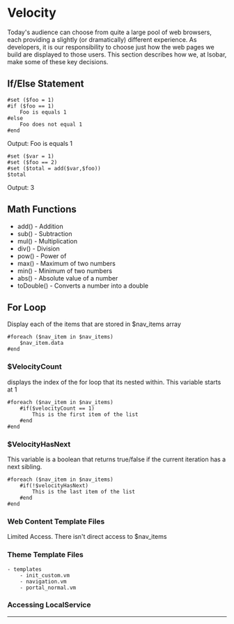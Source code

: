 # Velocity
Today's audience can choose from quite a large pool of web browsers, each providing a slightly (or dramatically) different experience. As developers, it is our responsibility to choose just how the web pages we build are displayed to those users. This section describes how we, at Isobar, make some of these key decisions.

## If/Else Statement
	#set ($foo = 1)
	#if ($foo == 1)
		Foo is equals 1
	#else
		Foo does not equal 1
	#end
	
Output: Foo is equals 1

	#set ($var = 1)
	#set ($foo == 2)
	#set ($total = add($var,$foo))
	$total
	
Output: 3

## Math Functions
* add() - Addition 
* sub() - Subtraction
* mul() - Multiplication
* div() - Division
* pow() - Power of
* max() - Maximum of two numbers
* min() - Minimum of two numbers
* abs() - Absolute value of a number
* toDouble() - Converts a number into a double

## For Loop
Display each of the items that are stored in $nav_items array

	#foreach ($nav_item in $nav_items)
		$nav_item.data
	#end

### $VelocityCount
displays the index of the for loop that its nested within. This variable starts at 1

	#foreach ($nav_item in $nav_items)
		#if($velocityCount == 1)
			This is the first item of the list
		#end
	#end


### $VelocityHasNext
This variable is a boolean that returns true/false if the current iteration has a next sibling.

	#foreach ($nav_item in $nav_items)
		#if(!$velocityHasNext)
			This is the last item of the list
		#end
	#end
	
### Web Content Template Files
Limited Access. There isn't direct access to $nav_items

### Theme Template Files

	- templates
		- init_custom.vm
		- navigation.vm
		- portal_normal.vm

### Accessing LocalService



----------------------


